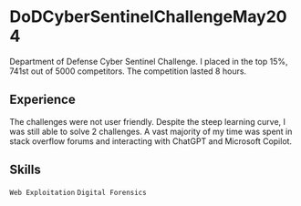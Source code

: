 # DoDCyberSentinelChallengeMay204
Department of Defense Cyber Sentinel Challenge. I placed in the top 15%, 741st out of 5000 competitors. The competition lasted 8 hours.

## Experience
The challenges were not user friendly. Despite the steep learning curve, I was still able to solve 2 challenges. A vast majority of my time was spent in stack overflow forums and interacting with ChatGPT and Microsoft Copilot.

## Skills
`Web Exploitation`
`Digital Forensics`
